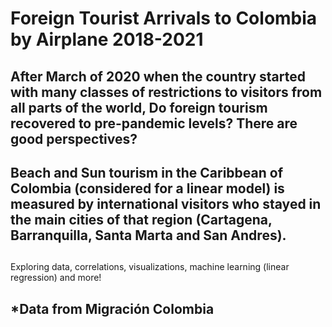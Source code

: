 # Foreign Tourist Arrivals to Colombia by Airplane 2018-2021

## After March of 2020 when the country started with many classes of restrictions to visitors from all parts of the world, Do foreign tourism recovered to pre-pandemic levels? There are good perspectives?

## Beach and Sun tourism in the Caribbean of Colombia (considered for a linear model) is measured by international visitors who stayed in the main cities of that region (Cartagena, Barranquilla, Santa Marta and San Andres).

## 

Exploring data, correlations, visualizations, machine learning (linear regression) and more!








## *Data from Migración Colombia

